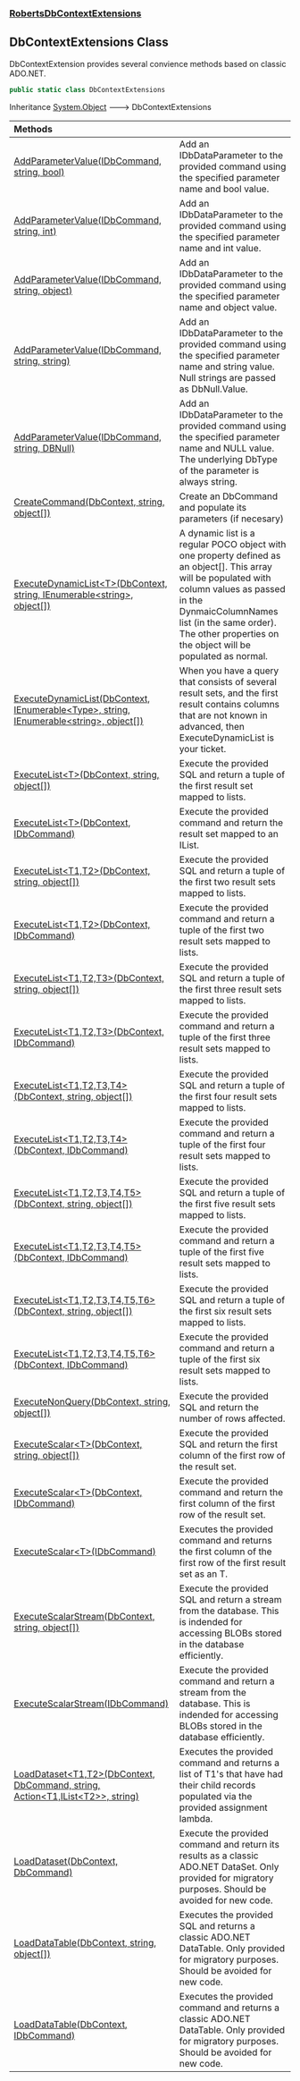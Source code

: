 ### [RobertsDbContextExtensions](RobertsDbContextExtensions 'RobertsDbContextExtensions')
## DbContextExtensions Class
DbContextExtension provides several convience methods based on
classic ADO.NET.
```csharp
public static class DbContextExtensions
```

Inheritance [System.Object](https://docs.microsoft.com/en-us/dotnet/api/System.Object 'System.Object') &#129106; DbContextExtensions  

| Methods | |
| :--- | :--- |
| [AddParameterValue(IDbCommand, string, bool)](DbContextExtensions_AddParameterValue(IDbCommand_string_bool) 'RobertsDbContextExtensions.DbContextExtensions.AddParameterValue(System.Data.IDbCommand, string, bool)') | Add an IDbDataParameter to the provided command using the specified parameter name and bool value.  |
| [AddParameterValue(IDbCommand, string, int)](DbContextExtensions_AddParameterValue(IDbCommand_string_int) 'RobertsDbContextExtensions.DbContextExtensions.AddParameterValue(System.Data.IDbCommand, string, int)') | Add an IDbDataParameter to the provided command using the specified parameter name and int value.  |
| [AddParameterValue(IDbCommand, string, object)](DbContextExtensions_AddParameterValue(IDbCommand_string_object) 'RobertsDbContextExtensions.DbContextExtensions.AddParameterValue(System.Data.IDbCommand, string, object)') | Add an IDbDataParameter to the provided command using the specified parameter name and object value.  |
| [AddParameterValue(IDbCommand, string, string)](DbContextExtensions_AddParameterValue(IDbCommand_string_string) 'RobertsDbContextExtensions.DbContextExtensions.AddParameterValue(System.Data.IDbCommand, string, string)') | Add an IDbDataParameter to the provided command using the specified parameter name and string value. Null strings are passed as DbNull.Value.  |
| [AddParameterValue(IDbCommand, string, DBNull)](DbContextExtensions_AddParameterValue(IDbCommand_string_DBNull) 'RobertsDbContextExtensions.DbContextExtensions.AddParameterValue(System.Data.IDbCommand, string, System.DBNull)') | Add an IDbDataParameter to the provided command using the specified parameter name and NULL value. The underlying DbType of the parameter is always string.  |
| [CreateCommand(DbContext, string, object[])](DbContextExtensions_CreateCommand(DbContext_string_object__) 'RobertsDbContextExtensions.DbContextExtensions.CreateCommand(Microsoft.EntityFrameworkCore.DbContext, string, object[])') | Create an DbCommand and populate its parameters (if necesary)  |
| [ExecuteDynamicList&lt;T&gt;(DbContext, string, IEnumerable&lt;string&gt;, object[])](DbContextExtensions_ExecuteDynamicList_T_(DbContext_string_IEnumerable_string__object__) 'RobertsDbContextExtensions.DbContextExtensions.ExecuteDynamicList&lt;T&gt;(Microsoft.EntityFrameworkCore.DbContext, string, System.Collections.Generic.IEnumerable&lt;string&gt;, object[])') | A dynamic list is a regular POCO object with one property defined as an object[]. This array will be populated with column values as passed in the DynmaicColumnNames list (in the same order). The other properties on the object will be populated as normal.  |
| [ExecuteDynamicList(DbContext, IEnumerable&lt;Type&gt;, string, IEnumerable&lt;string&gt;, object[])](DbContextExtensions_ExecuteDynamicList(DbContext_IEnumerable_Type__string_IEnumerable_string__object__) 'RobertsDbContextExtensions.DbContextExtensions.ExecuteDynamicList(Microsoft.EntityFrameworkCore.DbContext, System.Collections.Generic.IEnumerable&lt;System.Type&gt;, string, System.Collections.Generic.IEnumerable&lt;string&gt;, object[])') | When you have a query that consists of several result sets, and the first result contains columns that are not known in  advanced, then ExecuteDynamicList is your ticket.  |
| [ExecuteList&lt;T&gt;(DbContext, string, object[])](DbContextExtensions_ExecuteList_T_(DbContext_string_object__) 'RobertsDbContextExtensions.DbContextExtensions.ExecuteList&lt;T&gt;(Microsoft.EntityFrameworkCore.DbContext, string, object[])') | Execute the provided SQL and return a tuple of the  first result set mapped to lists.  |
| [ExecuteList&lt;T&gt;(DbContext, IDbCommand)](DbContextExtensions_ExecuteList_T_(DbContext_IDbCommand) 'RobertsDbContextExtensions.DbContextExtensions.ExecuteList&lt;T&gt;(Microsoft.EntityFrameworkCore.DbContext, System.Data.IDbCommand)') | Execute the provided command and return the result set mapped to an IList<T>.  |
| [ExecuteList&lt;T1,T2&gt;(DbContext, string, object[])](DbContextExtensions_ExecuteList_T1_T2_(DbContext_string_object__) 'RobertsDbContextExtensions.DbContextExtensions.ExecuteList&lt;T1,T2&gt;(Microsoft.EntityFrameworkCore.DbContext, string, object[])') | Execute the provided SQL and return a tuple of the  first two result sets mapped to lists.  |
| [ExecuteList&lt;T1,T2&gt;(DbContext, IDbCommand)](DbContextExtensions_ExecuteList_T1_T2_(DbContext_IDbCommand) 'RobertsDbContextExtensions.DbContextExtensions.ExecuteList&lt;T1,T2&gt;(Microsoft.EntityFrameworkCore.DbContext, System.Data.IDbCommand)') | Execute the provided command and return a tuple of the  first two result sets mapped to lists.  |
| [ExecuteList&lt;T1,T2,T3&gt;(DbContext, string, object[])](DbContextExtensions_ExecuteList_T1_T2_T3_(DbContext_string_object__) 'RobertsDbContextExtensions.DbContextExtensions.ExecuteList&lt;T1,T2,T3&gt;(Microsoft.EntityFrameworkCore.DbContext, string, object[])') | Execute the provided SQL and return a tuple of the  first three result sets mapped to lists.  |
| [ExecuteList&lt;T1,T2,T3&gt;(DbContext, IDbCommand)](DbContextExtensions_ExecuteList_T1_T2_T3_(DbContext_IDbCommand) 'RobertsDbContextExtensions.DbContextExtensions.ExecuteList&lt;T1,T2,T3&gt;(Microsoft.EntityFrameworkCore.DbContext, System.Data.IDbCommand)') | Execute the provided command and return a tuple of the  first three result sets mapped to lists.  |
| [ExecuteList&lt;T1,T2,T3,T4&gt;(DbContext, string, object[])](DbContextExtensions_ExecuteList_T1_T2_T3_T4_(DbContext_string_object__) 'RobertsDbContextExtensions.DbContextExtensions.ExecuteList&lt;T1,T2,T3,T4&gt;(Microsoft.EntityFrameworkCore.DbContext, string, object[])') | Execute the provided SQL and return a tuple of the  first four result sets mapped to lists.  |
| [ExecuteList&lt;T1,T2,T3,T4&gt;(DbContext, IDbCommand)](DbContextExtensions_ExecuteList_T1_T2_T3_T4_(DbContext_IDbCommand) 'RobertsDbContextExtensions.DbContextExtensions.ExecuteList&lt;T1,T2,T3,T4&gt;(Microsoft.EntityFrameworkCore.DbContext, System.Data.IDbCommand)') | Execute the provided command and return a tuple of the  first four result sets mapped to lists.  |
| [ExecuteList&lt;T1,T2,T3,T4,T5&gt;(DbContext, string, object[])](DbContextExtensions_ExecuteList_T1_T2_T3_T4_T5_(DbContext_string_object__) 'RobertsDbContextExtensions.DbContextExtensions.ExecuteList&lt;T1,T2,T3,T4,T5&gt;(Microsoft.EntityFrameworkCore.DbContext, string, object[])') | Execute the provided SQL and return a tuple of the  first five result sets mapped to lists.  |
| [ExecuteList&lt;T1,T2,T3,T4,T5&gt;(DbContext, IDbCommand)](DbContextExtensions_ExecuteList_T1_T2_T3_T4_T5_(DbContext_IDbCommand) 'RobertsDbContextExtensions.DbContextExtensions.ExecuteList&lt;T1,T2,T3,T4,T5&gt;(Microsoft.EntityFrameworkCore.DbContext, System.Data.IDbCommand)') | Execute the provided command and return a tuple of the  first five result sets mapped to lists.  |
| [ExecuteList&lt;T1,T2,T3,T4,T5,T6&gt;(DbContext, string, object[])](DbContextExtensions_ExecuteList_T1_T2_T3_T4_T5_T6_(DbContext_string_object__) 'RobertsDbContextExtensions.DbContextExtensions.ExecuteList&lt;T1,T2,T3,T4,T5,T6&gt;(Microsoft.EntityFrameworkCore.DbContext, string, object[])') | Execute the provided SQL and return a tuple of the  first six result sets mapped to lists.  |
| [ExecuteList&lt;T1,T2,T3,T4,T5,T6&gt;(DbContext, IDbCommand)](DbContextExtensions_ExecuteList_T1_T2_T3_T4_T5_T6_(DbContext_IDbCommand) 'RobertsDbContextExtensions.DbContextExtensions.ExecuteList&lt;T1,T2,T3,T4,T5,T6&gt;(Microsoft.EntityFrameworkCore.DbContext, System.Data.IDbCommand)') | Execute the provided command and return a tuple of the  first six result sets mapped to lists.  |
| [ExecuteNonQuery(DbContext, string, object[])](DbContextExtensions_ExecuteNonQuery(DbContext_string_object__) 'RobertsDbContextExtensions.DbContextExtensions.ExecuteNonQuery(Microsoft.EntityFrameworkCore.DbContext, string, object[])') | Execute the provided SQL and return the number of rows affected.  |
| [ExecuteScalar&lt;T&gt;(DbContext, string, object[])](DbContextExtensions_ExecuteScalar_T_(DbContext_string_object__) 'RobertsDbContextExtensions.DbContextExtensions.ExecuteScalar&lt;T&gt;(Microsoft.EntityFrameworkCore.DbContext, string, object[])') | Execute the provided SQL and return the first column of the first row of the result set.  |
| [ExecuteScalar&lt;T&gt;(DbContext, IDbCommand)](DbContextExtensions_ExecuteScalar_T_(DbContext_IDbCommand) 'RobertsDbContextExtensions.DbContextExtensions.ExecuteScalar&lt;T&gt;(Microsoft.EntityFrameworkCore.DbContext, System.Data.IDbCommand)') | Execute the provided command and return the first column of the first row of the result set.  |
| [ExecuteScalar&lt;T&gt;(IDbCommand)](DbContextExtensions_ExecuteScalar_T_(IDbCommand) 'RobertsDbContextExtensions.DbContextExtensions.ExecuteScalar&lt;T&gt;(System.Data.IDbCommand)') | Executes the provided command and returns the first column of the first row of the first result set as an T.  |
| [ExecuteScalarStream(DbContext, string, object[])](DbContextExtensions_ExecuteScalarStream(DbContext_string_object__) 'RobertsDbContextExtensions.DbContextExtensions.ExecuteScalarStream(Microsoft.EntityFrameworkCore.DbContext, string, object[])') | Execute the provided SQL and return a stream from the database. This is indended for accessing BLOBs stored in the database efficiently.  |
| [ExecuteScalarStream(IDbCommand)](DbContextExtensions_ExecuteScalarStream(IDbCommand) 'RobertsDbContextExtensions.DbContextExtensions.ExecuteScalarStream(System.Data.IDbCommand)') | Execute the provided command and return a stream from the database. This is indended for accessing BLOBs stored in the database efficiently.  |
| [LoadDataset&lt;T1,T2&gt;(DbContext, DbCommand, string, Action&lt;T1,IList&lt;T2&gt;&gt;, string)](DbContextExtensions_LoadDataset_T1_T2_(DbContext_DbCommand_string_Action_T1_IList_T2___string) 'RobertsDbContextExtensions.DbContextExtensions.LoadDataset&lt;T1,T2&gt;(Microsoft.EntityFrameworkCore.DbContext, System.Data.Common.DbCommand, string, System.Action&lt;T1,System.Collections.Generic.IList&lt;T2&gt;&gt;, string)') | Executes the provided command and returns a list of T1's that have had their child records populated via the provided assignment lambda.   |
| [LoadDataset(DbContext, DbCommand)](DbContextExtensions_LoadDataset(DbContext_DbCommand) 'RobertsDbContextExtensions.DbContextExtensions.LoadDataset(Microsoft.EntityFrameworkCore.DbContext, System.Data.Common.DbCommand)') | Execute the provided command and return its results as a classic ADO.NET DataSet. Only provided for migratory purposes. Should be avoided for new code.  |
| [LoadDataTable(DbContext, string, object[])](DbContextExtensions_LoadDataTable(DbContext_string_object__) 'RobertsDbContextExtensions.DbContextExtensions.LoadDataTable(Microsoft.EntityFrameworkCore.DbContext, string, object[])') | Executes the provided SQL and returns a classic ADO.NET DataTable.  Only provided for migratory purposes. Should be avoided for new code.  |
| [LoadDataTable(DbContext, IDbCommand)](DbContextExtensions_LoadDataTable(DbContext_IDbCommand) 'RobertsDbContextExtensions.DbContextExtensions.LoadDataTable(Microsoft.EntityFrameworkCore.DbContext, System.Data.IDbCommand)') | Executes the provided command and returns a classic ADO.NET DataTable.  Only provided for migratory purposes. Should be avoided for new code.  |

